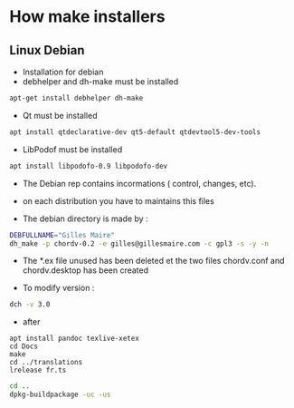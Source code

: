 How make installers
===================


Linux Debian
------------

- Installation for debian 
- debhelper and dh-make must be installed

~~~bash
apt-get install debhelper dh-make
~~~

- Qt must be installed

~~~bash
apt install qtdeclarative-dev qt5-default qtdevtool5-dev-tools
~~~

- LibPodof must be installed

~~~bash
apt install libpodofo-0.9 libpodofo-dev
~~~

- The Debian rep contains incormations ( control, changes, etc).
- on each distribution you have to maintains this files


- The  debian directory is made by :

~~~bash
DEBFULLNAME="Gilles Maire"
dh_make -p chordv-0.2 -e gilles@gillesmaire.com -c gpl3 -s -y -n
~~~

- The *.ex  file unused has been deleted et the two files chordv.conf and chordv.desktop has been created

- To modify version :

~~~bash
dch -v 3.0
~~~

- after

~~~
apt install pandoc texlive-xetex
cd Docs
make
cd ../translations
lrelease fr.ts
~~~


~~~bash
cd ..
dpkg-buildpackage -uc -us
~~~



